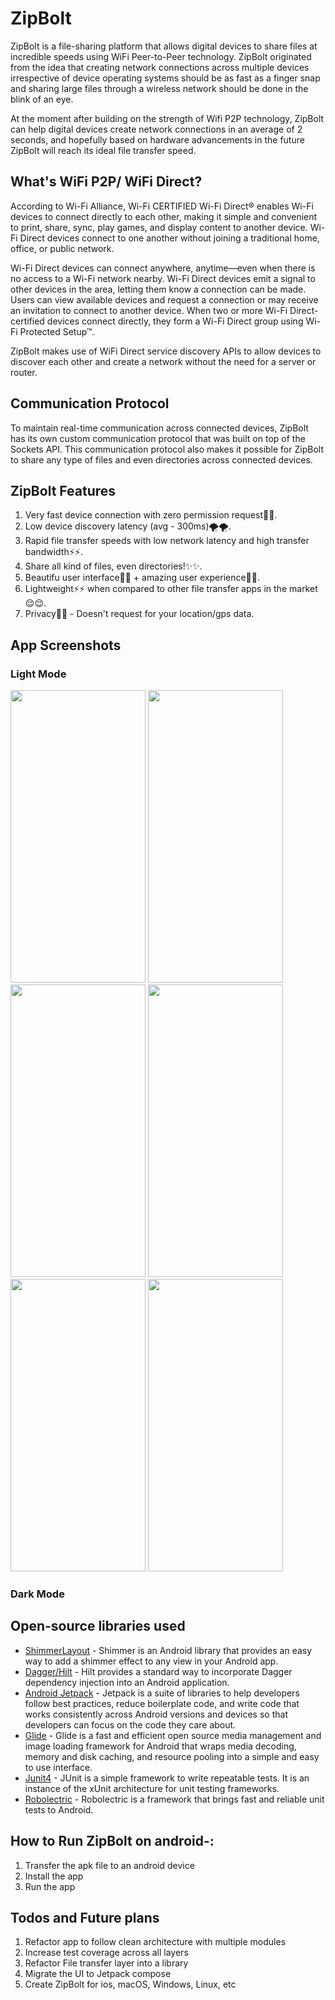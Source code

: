 # ZipBolt
ZipBolt is a file-sharing platform that allows digital devices to share files at incredible speeds using WiFi Peer-to-Peer technology. ZipBolt originated from the idea that creating network connections across multiple devices irrespective of device operating systems should be as fast as a finger snap and sharing large files through a wireless network should be done in the blink of an eye. 

At the moment after building on the strength of Wifi P2P technology, ZipBolt can help digital devices create network connections in an average of 2 seconds, and hopefully based on hardware advancements in the future ZipBolt will reach its ideal file transfer speed. 

## What's WiFi P2P/ WiFi Direct?
According to Wi-Fi Alliance, Wi-Fi CERTIFIED Wi-Fi Direct® enables Wi-Fi devices to connect directly to each other, making it simple and convenient to print, share, sync, play games, and display content to another device. Wi-Fi Direct devices connect to one another without joining a traditional home, office, or public network.

Wi-Fi Direct devices can connect anywhere, anytime—even when there is no access to a Wi-Fi network nearby. Wi-Fi Direct devices emit a signal to other devices in the area, letting them know a connection can be made. Users can view available devices and request a connection or may receive an invitation to connect to another device. When two or more Wi-Fi Direct-certified devices connect directly, they form a Wi-Fi Direct group using Wi-Fi Protected Setup™.

ZipBolt makes use of WiFi Direct service discovery APIs to allow devices to discover each other and create a network without the need for a server or router.

## Communication Protocol 
To maintain real-time communication across connected devices, ZipBolt has its own custom communication protocol that was built on top of the Sockets API. This communication protocol also makes it possible for ZipBolt to share any type of files and even directories across connected devices. 

## ZipBolt Features 
1. Very fast device connection with zero permission request🥰🥰.
2. Low device discovery latency (avg - 300ms)🌪🌪.
3. Rapid file transfer speeds with low network latency and high transfer bandwidth⚡️⚡️.
4. Share all kind of files, even directories!✨✨.
5. Beautifu user interface🌈🌈 + amazing user experience💫💫.
6. Lightweight⚡️⚡️ when compared to other file transfer apps in the market😌😌.
7. Privacy🤩🤩 - Doesn't request for your location/gps data.

## App Screenshots 
### Light Mode 
<img src="https://user-images.githubusercontent.com/43956851/133894965-0e083cfe-df3c-4ecd-ac45-d5d6e407be80.jpg" width="216" height="468"> <img src="https://user-images.githubusercontent.com/43956851/133894941-1157f5a0-8930-41df-9297-fd9923463a69.jpg" width="216" height="468">  <img src="https://user-images.githubusercontent.com/43956851/133894669-f75d001b-1773-488c-b431-a0702f82b627.jpg" width="216" height="468">  <img src="https://user-images.githubusercontent.com/43956851/133894779-f623912d-6a1d-4359-99c1-059d7a128a4e.jpg" width="216" height="468">  <img src="https://user-images.githubusercontent.com/43956851/133894847-0b0972dd-cac7-46ad-8ad1-6dd4dc320329.jpg" width="216" height="468">  <img src="https://user-images.githubusercontent.com/43956851/133894952-0a2ef9c5-138b-4e2c-86ab-834808c58490.jpg" width="216" height="468">

### Dark Mode 

## Open-source libraries used 
 - [ShimmerLayout](https://github.com/facebook/shimmer-android) - Shimmer is an Android library that provides an easy way to add a shimmer effect to any view in your Android app.
 - [Dagger/Hilt](https://dagger.dev/hilt/) - Hilt provides a standard way to incorporate Dagger dependency injection into an Android application.
 - [Android Jetpack](https://developer.android.com/jetpack) - Jetpack is a suite of libraries to help developers follow best practices, reduce boilerplate code, and write code that works consistently across Android versions and devices so that developers can focus on the code they care about.
 - [Glide](https://github.com/bumptech/glide) - Glide is a fast and efficient open source media management and image loading framework for Android that wraps media decoding, memory and disk caching, and resource pooling into a simple and easy to use interface.
 - [Junit4](https://junit.org/junit4/) - JUnit is a simple framework to write repeatable tests. It is an instance of the xUnit architecture for unit testing frameworks.
 - [Robolectric](http://robolectric.org) - Robolectric is a framework that brings fast and reliable unit tests to Android. 

## How to Run ZipBolt on android-: 
1. Transfer the apk file to an android device 
2. Install the app 
3. Run the app 

## Todos and Future plans 
1. Refactor app to follow clean architecture with multiple modules 
2. Increase test coverage across all layers 
3. Refactor File transfer layer into a library 
4. Migrate the UI to Jetpack compose
5. Create ZipBolt for ios, macOS, Windows, Linux, etc 

